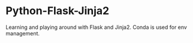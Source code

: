 # Python-Flask-Jinja2

Learning and playing around with Flask and Jinja2.
Conda is used for env management.


